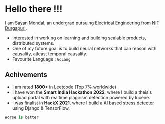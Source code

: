 # Hello there !!! 

I am [Sayan Mondal](http://sayanmondal.tech/), an undergrad pursuing Electrical Engineering from <a href="https://nitdgp.ac.in/"> NIT Durgapur </a> . <br>

- Interested in working on learning and building scalable products, distributed systems.
- One of my future goal is to build neural networks that can reason with causality, atleast temporal causality.
- Favourite Language : `GoLang`

## Achivements 

- I am rated **1800+** in [Leetcode](https://leetcode.com/sasageyo/) (Top 7% worldwide)
- I have won the **Smart India Hackathon 2022**, where I build a theisis upload portal with realtime plagirism detection powered by lucene.
- I was finalist in **HackX 2021**, where I build a AI based [stress detector](https://github.com/sa-y-an/retro) using Django & TensorFlow. 

```c#
Worse is better
```

<!--
## Snake Game Nostalgia on contribution graph !
![snake gif](https://github.com/sa-y-an/snake/blob/output/github-contribution-grid-snake.svg)

[Code Repo for the above animation](https://github.com/sa-y-an/snake)

**sayan-mondal-tech/sayan-mondal-tech** is a ✨ _special_ ✨ repository because its `README.md` (this file) appears on your GitHub profile.

Here are some ideas to get you started:

![Top Langs](https://github-readme-stats.vercel.app/api/top-langs/?username=sa-y-an)
<br>
<br>

<br>

![Sayan's GitHub stats](https://github-readme-stats.vercel.app/api?username=sa-y-an&hide=stars&count_private=true)

<br>
- 🔭 I’m currently working on ...
- 🌱 I’m currently learning ...
- 👯 I’m looking to collaborate on ...
- 🤔 I’m looking for help with ...
- 💬 Ask me about ...
- 📫 How to reach me: ...
- 😄 Pronouns: ...
- ⚡ Fun fact: ...
-->
